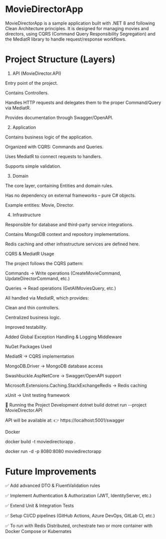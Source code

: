 # MovieDirectorApp

MovieDirectorApp is a sample application built with .NET 8 and following Clean Architecture principles.
It is designed for managing movies and directors, using CQRS (Command Query Responsibility Segregation) and the MediatR library to handle request/response workflows.

# Project Structure (Layers)
1. API (MovieDirector.API)

Entry point of the project.

Contains Controllers.

Handles HTTP requests and delegates them to the proper Command/Query via MediatR.

Provides documentation through Swagger/OpenAPI.

2. Application

Contains business logic of the application.

Organized with CQRS: Commands and Queries.

Uses MediatR to connect requests to handlers.

Supports simple validation.

3. Domain

The core layer, containing Entities and domain rules.

Has no dependency on external frameworks – pure C# objects.

Example entities: Movie, Director.

4. Infrastructure

Responsible for database and third-party service integrations.

Contains MongoDB context and repository implementations.

Redis caching and other infrastructure services are defined here.

CQRS & MediatR Usage

The project follows the CQRS pattern:

Commands → Write operations (CreateMovieCommand, UpdateDirectorCommand, etc.)

Queries → Read operations (GetAllMoviesQuery, etc.)

All handled via MediatR, which provides:

Clean and thin controllers.

Centralized business logic.

Improved testability.

Added Global Exception Handling & Logging Middleware

NuGet Packages Used

MediatR → CQRS implementation

MongoDB.Driver → MongoDB database access

Swashbuckle.AspNetCore → Swagger/OpenAPI support

Microsoft.Extensions.Caching.StackExchangeRedis → Redis caching

xUnit → Unit testing framework

🚀 Running the Project
Development
dotnet build
dotnet run --project MovieDirector.API


API will be available at:
👉 https://localhost:5001/swagger

Docker

docker build -t moviedirectorapp .

docker run -d -p 8080:8080 moviedirectorapp


# Future Improvements

✅ Add advanced DTO & FluentValidation rules

✅ Implement Authentication & Authorization (JWT, IdentityServer, etc.)

✅ Extend Unit & Integration Tests

✅ Setup CI/CD pipelines (GitHub Actions, Azure DevOps, GitLab CI, etc.)

✅ To run with Redis Distributed, orchestrate two or more container with Docker Compose or Kubernates 
